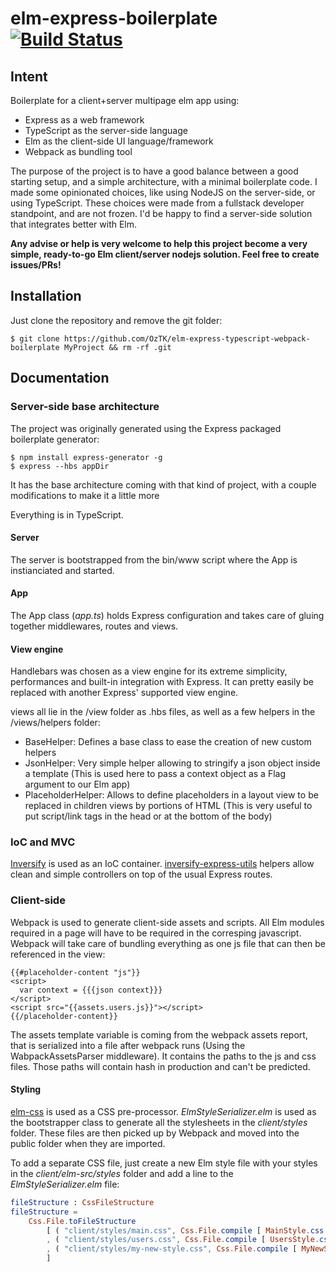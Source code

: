 # elm-express-boilerplate [![Build Status](https://travis-ci.org/OzTK/elm-express-boilerplate.svg?branch=master)](https://travis-ci.org/OzTK/elm-express-boilerplate)

## Intent

Boilerplate for a client+server multipage elm app using:
- Express as a web framework
- TypeScript as the server-side language
- Elm as the client-side UI language/framework
- Webpack as bundling tool

The purpose of the project is to have a good balance between a good starting setup, and a simple architecture, with a minimal boilerplate code. I made some opinionated choices, like using NodeJS on the server-side, or using TypeScript. These choices were made from a fullstack developer standpoint, and are not frozen. I'd be happy to find a server-side solution that integrates better with Elm.

**Any advise or help is very welcome to help this project become a very simple, ready-to-go Elm client/server nodejs solution. Feel free to create issues/PRs!**

## Installation

Just clone the repository and remove the git folder:

```shell
$ git clone https://github.com/OzTK/elm-express-typescript-webpack-boilerplate MyProject && rm -rf .git
```

## Documentation

### Server-side base architecture

The project was originally generated using the Express packaged boilerplate generator:

```shell
$ npm install express-generator -g
$ express --hbs appDir
```

It has the base architecture coming with that kind of project, with a couple modifications to make it a little more 

Everything is in TypeScript.

#### Server
The server is bootstrapped from the bin/www script where the App is instianciated and started.

#### App
The App class (*app.ts*) holds Express configuration and takes care of gluing together middlewares, routes and views.

#### View engine
Handlebars was chosen as a view engine for its extreme simplicity, performances and built-in integration with Express. It can pretty easily be replaced with another Express' supported view engine.

views all lie in the /view folder as .hbs files, as well as a few helpers in the /views/helpers folder:
- BaseHelper: Defines a base class to ease the creation of new custom helpers
- JsonHelper: Very simple helper allowing to stringify a json object inside a template (This is used here to pass a context object as a Flag argument to our Elm app)
- PlaceholderHelper: Allows to define placeholders in a layout view to be replaced in children views by portions of HTML (This is very useful to put script/link tags in the head or at the bottom of the body)

### IoC and MVC
[Inversify](http://inversify.io/) is used as an IoC container. [inversify-express-utils](https://github.com/inversify/inversify-express-utils) helpers allow clean and simple controllers on top of the usual Express routes.

### Client-side

Webpack is used to generate client-side assets and scripts. All Elm modules required in a page will have to be required in the corresping javascript. Webpack will take care of bundling everything as one js file that can then be referenced in the view:

``` Handlebars
{{#placeholder-content "js"}}
<script>
  var context = {{{json context}}}
</script>
<script src="{{assets.users.js}}"></script>
{{/placeholder-content}}
```

The assets template variable is coming from the webpack assets report, that is serialized into a file after webpack runs (Using the WabpackAssetsParser middleware). It contains the paths to the js and css files. Those paths will contain hash in production and can't be predicted.

#### Styling

[elm-css](https://github.com/rtfeldman/elm-css) is used as a CSS pre-processor. *ElmStyleSerializer.elm* is used as the bootstrapper class to generate all the stylesheets in the *client/styles* folder. These files are then picked up by Webpack and moved into the public folder when they are imported.

To add a separate CSS file, just create a new Elm style file with your styles in the *client/elm-src/styles* folder and add a line to the *ElmStyleSerializer.elm* file:

```elm
fileStructure : CssFileStructure
fileStructure =
    Css.File.toFileStructure
        [ ( "client/styles/main.css", Css.File.compile [ MainStyle.css ] )
        , ( "client/styles/users.css", Css.File.compile [ UsersStyle.css ]
        , ( "client/styles/my-new-style.css", Css.File.compile [ MyNewStyle.css ] )
        ]
```